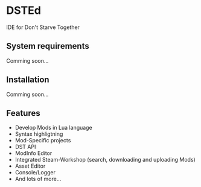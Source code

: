 # DSTEd
IDE for Don't Starve Together

## System requirements
Comming soon...

## Installation
Comming soon...

## Features

- Develop Mods in Lua language
- Syntax highligtning
- Mod-Specific projects
- DST API
- ModInfo Editor
- Integrated Steam-Workshop (search, downloading and uploading Mods)
- Asset Editor
- Console/Logger
- And lots of more...
